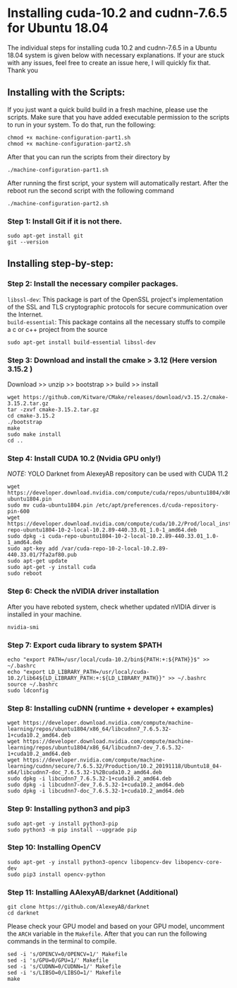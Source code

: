 # Installing cuda-10.2 and cudnn-7.6.5 for Ubuntu 18.04
The individual steps for installing cuda 10.2 and cudnn-7.6.5 in a Ubuntu 18.04 system is given below with necessary explanations. If your are stuck with any issues, feel free to create an issue here, I will quickly fix that. Thank you

## Installing with the Scripts:
If you just want a quick build build in a fresh machine, please use the scripts. Make sure that you have added executable permission to the scripts to run in your system. To do that, run the following:

```
chmod +x machine-configuration-part1.sh
chmod +x machine-configuration-part2.sh
```
After that you can run the scripts from their directory by 
```
./machine-configuration-part1.sh
```
After running the first script, your system will automatically restart. After the reboot run the second script with the following command
```
./machine-configuration-part2.sh
```

### Step 1: Install Git if it is not there. 
```
sudo apt-get install git
git --version
```

## Installing step-by-step:

### Step 2: Install the necessary compiler packages.
`libssl-dev`: This package is part of the OpenSSL project's implementation of the SSL and TLS cryptographic protocols for secure communication over the Internet.<br>
`build-essential`: This package contains all the necessary stuffs to compile a c or c++ project from the source
```
sudo apt-get install build-essential libssl-dev
```


### Step 3: Download and install the cmake > 3.12 (Here version 3.15.2 )
Download >> unzip >> bootstrap >> build >> install
```
wget https://github.com/Kitware/CMake/releases/download/v3.15.2/cmake-3.15.2.tar.gz
tar -zxvf cmake-3.15.2.tar.gz
cd cmake-3.15.2
./bootstrap
make
sudo make install
cd ..
```



### Step 4: Install CUDA 10.2 (Nvidia GPU only!)
*NOTE:* YOLO Darknet from AlexeyAB repository can be used with CUDA 11.2
```
wget https://developer.download.nvidia.com/compute/cuda/repos/ubuntu1804/x86_64/cuda-ubuntu1804.pin
sudo mv cuda-ubuntu1804.pin /etc/apt/preferences.d/cuda-repository-pin-600
wget https://developer.download.nvidia.com/compute/cuda/10.2/Prod/local_installers/cuda-repo-ubuntu1804-10-2-local-10.2.89-440.33.01_1.0-1_amd64.deb
sudo dpkg -i cuda-repo-ubuntu1804-10-2-local-10.2.89-440.33.01_1.0-1_amd64.deb
sudo apt-key add /var/cuda-repo-10-2-local-10.2.89-440.33.01/7fa2af80.pub
sudo apt-get update
sudo apt-get -y install cuda
sudo reboot
```
### Step 6: Check the nVIDIA driver installation
After you have reboted system, check whether updated nVIDIA dirver is installed in your machine. 
```
nvidia-smi
```

### Step 7: Export cuda library to system \$PATH
```
echo "export PATH=/usr/local/cuda-10.2/bin${PATH:+:${PATH}}$" >> ~/.bashrc
echo "export LD_LIBRARY_PATH=/usr/local/cuda-10.2/lib64${LD_LIBRARY_PATH:+:${LD_LIBRARY_PATH}}" >> ~/.bashrc
source ~/.bashrc
sudo ldconfig
```

### Step 8: Installing cuDNN (runtime + developer + examples)
```
wget https://developer.download.nvidia.com/compute/machine-learning/repos/ubuntu1804/x86_64/libcudnn7_7.6.5.32-1+cuda10.2_amd64.deb
wget https://developer.download.nvidia.com/compute/machine-learning/repos/ubuntu1804/x86_64/libcudnn7-dev_7.6.5.32-1+cuda10.2_amd64.deb
wget https://developer.nvidia.com/compute/machine-learning/cudnn/secure/7.6.5.32/Production/10.2_20191118/Ubuntu18_04-x64/libcudnn7-doc_7.6.5.32-1%2Bcuda10.2_amd64.deb
sudo dpkg -i libcudnn7_7.6.5.32-1+cuda10.2_amd64.deb
sudo dpkg -i libcudnn7-dev_7.6.5.32-1+cuda10.2_amd64.deb
sudo dpkg -i libcudnn7-doc_7.6.5.32-1+cuda10.2_amd64.deb
```


### Step 9: Installing python3 and pip3
```
sudo apt-get -y install python3-pip
sudo python3 -m pip install --upgrade pip
```

### Step 10: Installing OpenCV
```
sudo apt-get -y install python3-opencv libopencv-dev libopencv-core-dev
sudo pip3 install opencv-python
```

### Step 11: Installing AAlexyAB/darknet (Additional)

```
git clone https://github.com/AlexeyAB/darknet
cd darknet
```
Please check your GPU model and based on your GPU model, uncomment the `ARCH` variable in the `Makefile`. After that you can run the following commands in the terminal to compile.
```
sed -i 's/OPENCV=0/OPENCV=1/' Makefile
sed -i 's/GPU=0/GPU=1/' Makefile
sed -i 's/CUDNN=0/CUDNN=1/' Makefile
sed -i 's/LIBSO=0/LIBSO=1/' Makefile
make
```
